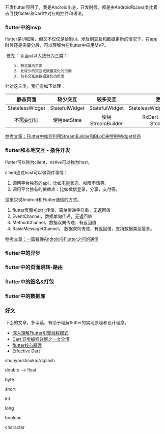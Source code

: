 ​		开发flutter项目了，我是Android出身，开发时候，都是由Android和Java类比着去寻找flutter和Dart中对应的控件和语法。

###  flutter中的mvp

​		flutter是UI框架，但又不仅仅是绘制ui。涉及到交互和数据更新的情况下，在app时候还是需要分层，可以理解为在flutter中应用MVP。

​		首先： 页面可以大致分为三类：

		1. 静态展示页面
  		2. 比较少的交互或数据变化的页面
  		3. 较多交互或数据变化的页面

针对这三类，我们有如下处理：

|    静态页面     |    较少交互    |     较多交互      |            更多交互             |
| :-------------: | :------------: | :---------------: | :-----------------------------: |
| StatelessWidget | StatefulWidget |  StatefulWidget   | StatelessWidget/StatefulWidget  |
|   不需要分层    |  使用setState  | 使用StreamBuilder | RxDart + Bloc，高级SteamBuilder |

[参考文章：Flutter中如何利用StreamBuilder和BLoC来控制Widget状态](https://www.jianshu.com/p/024b19dea138)

### flutter和本地交互 - 插件开发

flutter可以称为client，native可以称为host。

client通过host可以做两件事情：

1. 调用平台独有的api：比如电量状态，权限申请等。
2. 调用平台独有的依赖库：比如微信登录，分享，支付等。

这里只说Android和Flutter通信的方式。

1. flutter页面初始化传值，简单传递字符串，无返回值
2. EventChannel，数据单向传递，无返回值
3. MethodChannel，数据双向传递，有返回值
4. BasicMessageChannel， 数据双向传递，有返回值，支持数据类型最多。

[参考文章：一篇看懂Android与Flutter之间的通信](https://cloud.tencent.com/developer/article/1450592)

### flutter中的异步

###  flutter中的页面跳转-路由

###  flutter中的签名&打包

###  flutter中的数据库

### 好文

下面的文章，多读读，有助于理解flutter的实现原理和设计理念。

- [深入理解Flutter引擎线程模式](https://mp.weixin.qq.com/s/hZ5PUvPpMlEYBAJggGnJsw) 
- [Dart 异步编程详解之一文全懂](https://juejin.im/post/5cdbf2e3f265da035632570e#heading-11)
- [flutter核心原理](https://book.flutterchina.club/chapter14/)
- [Effective Dart](https://dart.dev/guides/language/effective-dart)



shunyoushouka://splash



double --> float

byte

short 

int 

long 

boolean

character
